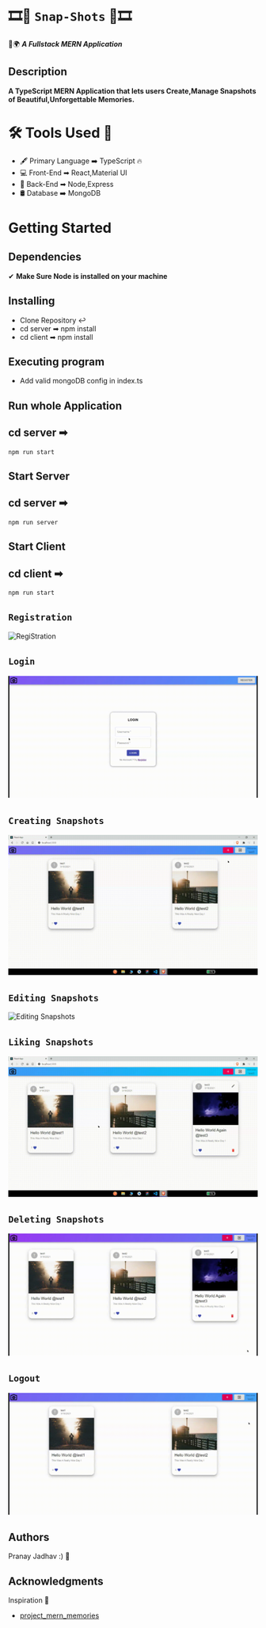 # 🎞📸 `Snap-Shots` 📸🎞 

🌈🌍 **_A Fullstack MERN Application_**

## Description

**A TypeScript MERN Application that lets users Create,Manage Snapshots of Beautiful,Unforgettable Memories.**

# 🛠 Tools Used 🔧

- 🖋 Primary Language ➡ TypeScript 🔥
- 💻 Front-End ➡ React,Material UI
- 🔧 Back-End ➡ Node,Express
- 🛢 Database ➡ MongoDB

# Getting Started

## Dependencies

✔ **Make Sure Node is installed on your machine**

## Installing

- Clone Repository ↩
- cd server ➡ npm install
- cd client ➡ npm install

## Executing program

- Add valid mongoDB config in index.ts

## Run whole Application

## cd server ➡

```
npm run start
```

## Start Server

## cd server ➡

```
npm run server
```

## Start Client

## cd client ➡

```
npm run start
```

## `Registration`

![RegiStration](./public/Registration%20.gif)

## `Login`

![Login](./public/Login.gif)

## `Creating Snapshots`

![Creating Snapshots](./public/Creating_Snapshot.gif)

## `Editing Snapshots`

![Editing Snapshots](./public/Editing_Snapshot.gif)

## `Liking Snapshots`

![Liking Snapshots](./public/Liking_Snapshot.gif)

## `Deleting Snapshots`

![Deleting Snapshots](./public/Deleting_Snapshot.gif)

## `Logout`

![Logout](./public/Logout.gif)

## Authors

Pranay Jadhav :) 🤟

## Acknowledgments

Inspiration 💪

- [project_mern_memories](https://github.com/adrianhajdin/project_mern_memories)
